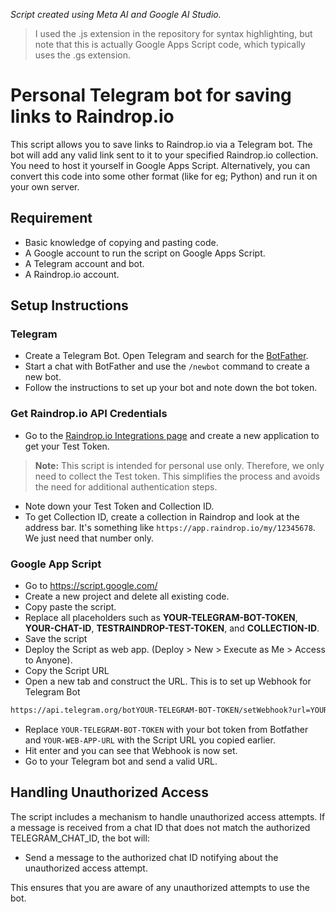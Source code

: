 *Script created using Meta AI and Google AI Studio.*

> I used the .js extension in the repository for syntax highlighting, but note that this is actually Google Apps Script code, which typically uses the .gs extension.

# Personal Telegram bot for saving links to Raindrop.io
This script allows you to save links to Raindrop.io via a Telegram bot. The bot will add any valid link sent to it to your specified Raindrop.io collection. You need to host it yourself in Google Apps Script. Alternatively, you can convert this code into some other format (like for eg; Python) and run it on your own server.

## Requirement
- Basic knowledge of copying and pasting code.
- A Google account to run the script on Google Apps Script.
- A Telegram account and bot.
- A Raindrop.io account.

## Setup Instructions
### Telegram
- Create a Telegram Bot. Open Telegram and search for the [BotFather](https://t.me/BotFather).
- Start a chat with BotFather and use the `/newbot` command to create a new bot.
- Follow the instructions to set up your bot and note down the bot token.

### Get Raindrop.io API Credentials
- Go to the [Raindrop.io Integrations page](https://app.raindrop.io/settings/integrations) and create a new application to get your Test Token.

>**Note:** This script is intended for personal use only. Therefore, we only need to collect the Test token. This simplifies the process and avoids the need for additional authentication steps.
- Note down your Test Token and Collection ID.
- To get Collection ID, create a collection in Raindrop and look at the address bar. It's something like `https://app.raindrop.io/my/12345678`. We just need that number only.

### Google App Script
- Go to https://script.google.com/
- Create a new project and delete all existing code.
- Copy paste the script.
- Replace all placeholders such as **YOUR-TELEGRAM-BOT-TOKEN**, **YOUR-CHAT-ID**, **TESTRAINDROP-TEST-TOKEN**, and **COLLECTION-ID**.
- Save the script
- Deploy the Script as web app. (Deploy > New > Execute as Me > Access to Anyone).
- Copy the Script URL
- Open a new tab and construct the URL. This is to set up Webhook for Telegram Bot
```Bash
https://api.telegram.org/botYOUR-TELEGRAM-BOT-TOKEN/setWebhook?url=YOUR-WEB-APP-URL
```
- Replace `YOUR-TELEGRAM-BOT-TOKEN` with your bot token from Botfather and `YOUR-WEB-APP-URL` with the Script URL you copied earlier.
- Hit enter and you can see that Webhook is now set.
- Go to your Telegram bot and send a valid URL.

## Handling Unauthorized Access
The script includes a mechanism to handle unauthorized access attempts. If a message is received from a chat ID that does not match the authorized TELEGRAM_CHAT_ID, the bot will:

- Send a message to the authorized chat ID notifying about the unauthorized access attempt.

This ensures that you are aware of any unauthorized attempts to use the bot.